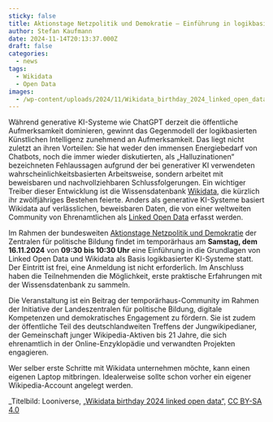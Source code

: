 ```yaml
---
sticky: false
title: Aktionstage Netzpolitik und Demokratie – Einführung in logikbasierte KI und Linked Open Data
author: Stefan Kaufmann
date: 2024-11-14T20:13:37.000Z
draft: false
categories:
  - news
tags:
  - Wikidata
  - Open Data
images: 
  - /wp-content/uploads/2024/11/Wikidata_birthday_2024_linked_open_data.jpg
---
```


Während generative KI-Systeme wie ChatGPT derzeit die öffentliche Aufmerksamkeit dominieren, gewinnt das Gegenmodell der logikbasierten Künstlichen Intelligenz zunehmend an Aufmerksamkeit. 
Das liegt nicht zuletzt an ihren Vorteilen: Sie hat weder den immensen Energiebedarf von Chatbots, noch die immer wieder diskutierten, als „Halluzinationen“ bezeichneten Fehlaussagen aufgrund der bei generativer KI verwendeten wahrscheinlichkeitsbasierten Arbeitsweise, sondern arbeitet mit beweisbaren und nachvollziehbaren Schlussfolgerungen. 
Ein wichtiger Treiber dieser Entwicklung ist die Wissensdatenbank [Wikidata,](https://de.wikipedia.org/wiki/Wikidata) die kürzlich ihr zwölfjähriges Bestehen feierte. 
Anders als generative KI-Systeme basiert Wikidata auf verlässlichen, beweisbaren Daten, die von einer weltweiten Community von Ehrenamtlichen als [Linked Open Data](https://data.europa.eu/en/publications/datastories/linking-data-what-does-it-mean) erfasst werden.

Im Rahmen der bundesweiten [Aktionstage Netzpolitik und Demokratie](https://netzpolitische-bildung.de/) der Zentralen für politische Bildung findet im temporärhaus am **Samstag, dem 16.11.2024** von **09:30 bis 10:30 Uhr** eine Einführung in die Grundlagen von Linked Open Data und Wikidata als Basis logikbasierter KI-Systeme statt.
Der Eintritt ist frei, eine Anmeldung ist nicht erforderlich.
Im Anschluss haben die Teilnehmenden die Möglichkeit, erste praktische Erfahrungen mit der Wissensdatenbank zu sammeln. 

Die Veranstaltung ist ein Beitrag der temporärhaus-Community im Rahmen der Initiative der Landeszentralen für politische Bildung, digitale Kompetenzen und demokratisches Engagement zu fördern.
Sie ist zudem der öffentliche Teil des deutschlandweiten Treffens der Jungwikipedianer, der Gemeinschaft junger Wikipedia-Aktiven bis 21 Jahre, die sich ehrenamtlich in der Online-Enzyklopädie und verwandten Projekten engagieren. 

Wer selber erste Schritte mit Wikidata unternehmen möchte, kann einen eigenen Laptop mitbringen. Idealerweise sollte schon vorher ein eigener Wikipedia-Account angelegt werden.

_Titelbild: Looniverse, [„Wikidata birthday 2024 linked open data“,](https://commons.wikimedia.org/wiki/File:Wikidata_birthday_2024_linked_open_data.jpg) [CC BY-SA 4.0](https://creativecommons.org/licenses/by-sa/4.0/legalcode)
